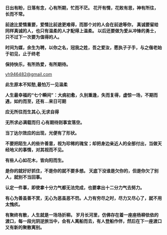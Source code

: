 **日出有盼，日落有念，心有所期，忙而不茫。
花开有情，花败有思，神有所往，长而不常。**

**前途比爱情重要，爱情比前途更难得，而那个对的人会在前途等你，
真诚要留给同样真诚的人，也只有温柔的人才配得上温柔。
以后还要做为爱从冲锋的勇士，只不过下一次要为值得的人。**

**时间为媒，余生为聘，以你之名，冠我之姓，吾之爱汝，愿执子子手，与之偕老始于初见，止于终老**

**保持快乐，有所热爱，有所期待。**

yh946482@gmail.com

**此生原本不知愁,最怕万一见温柔**

**人生最幸福的“七个瞬间”：大病初愈，久别重逢，失而复得，虚惊一场，不期而遇，如约而至，还有…来日可期**

**应无所往而生其心,无求自得**

**无所求必满载而归 心有期待则事宜落空。**

**当丁达尔效应的出现，光便有了形状。**

**不要把陌生人的些许善意，视为珍稀的瑰宝；却把身边亲近人的全部付出，当做天经地义的事情，对其视而不见。**

**有些人心如花木，皆向阳而生。**

**是你的就好好抓住，不是你的就不要多想。 天底下没谁是欠你的，但是你欠了别人，就别不当回事。**

**认定一件事，即使拿十分力气都无法完成，也要拿出十二分力气去努力。**

**有心为善虽善不赏，无心为恶虽恶不罚。人力有穷尽之时，尽力又尽心了，就不用太愧疚。**

**有聚终有散，人生就是一场场折柳。 
岁月长河里，仿佛存在着一座座杨柳依依的渡口，每一段光阴逆旅当中，会有人离船而去，有人登船作伴，然后在下一座渡口又有新的聚散离别。**













